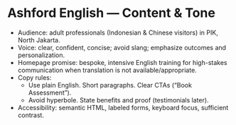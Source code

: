 # Ashford English — Content & Tone
- Audience: adult professionals (Indonesian & Chinese visitors) in PIK, North Jakarta.
- Voice: clear, confident, concise; avoid slang; emphasize outcomes and personalization.
- Homepage promise: bespoke, intensive English training for high-stakes communication when translation is not available/appropriate.
- Copy rules:
  - Use plain English. Short paragraphs. Clear CTAs (“Book Assessment”).
  - Avoid hyperbole. State benefits and proof (testimonials later).
- Accessibility: semantic HTML, labeled forms, keyboard focus, sufficient contrast.
